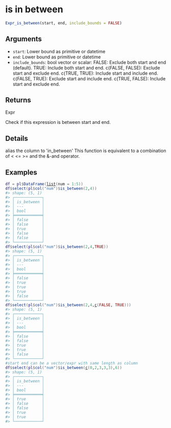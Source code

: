 # is in between

```r
Expr_is_between(start, end, include_bounds = FALSE)
```

## Arguments

- `start`: Lower bound as primitive or datetime
- `end`: Lower bound as primitive or datetime
- `include_bounds`: bool vector or scalar: FALSE: Exclude both start and end (default). TRUE: Include both start and end. c(FALSE, FALSE): Exclude start and exclude end. c(TRUE, TRUE): Include start and include end. c(FALSE, TRUE): Exclude start and include end. c(TRUE, FALSE): Include start and exclude end.

## Returns

Expr

Check if this expression is between start and end.

## Details

alias the column to 'in_between' This function is equivalent to a combination of < <= >= and the &-and operator.

## Examples

<pre class='r-example'><code><span class='r-in'><span><span class='va'>df</span> <span class='op'>=</span> <span class='va'>pl</span><span class='op'>$</span><span class='fu'>DataFrame</span><span class='op'>(</span><span class='fu'><a href='https://rdrr.io/r/base/list.html'>list</a></span><span class='op'>(</span>num <span class='op'>=</span> <span class='fl'>1</span><span class='op'>:</span><span class='fl'>5</span><span class='op'>)</span><span class='op'>)</span></span></span>
<span class='r-in'><span><span class='va'>df</span><span class='op'>$</span><span class='fu'>select</span><span class='op'>(</span><span class='va'>pl</span><span class='op'>$</span><span class='fu'>col</span><span class='op'>(</span><span class='st'>"num"</span><span class='op'>)</span><span class='op'>$</span><span class='fu'>is_between</span><span class='op'>(</span><span class='fl'>2</span>,<span class='fl'>4</span><span class='op'>)</span><span class='op'>)</span></span></span>
<span class='r-out co'><span class='r-pr'>#&gt;</span> shape: (5, 1)</span>
<span class='r-out co'><span class='r-pr'>#&gt;</span> ┌────────────┐</span>
<span class='r-out co'><span class='r-pr'>#&gt;</span> │ is_between │</span>
<span class='r-out co'><span class='r-pr'>#&gt;</span> │ ---        │</span>
<span class='r-out co'><span class='r-pr'>#&gt;</span> │ bool       │</span>
<span class='r-out co'><span class='r-pr'>#&gt;</span> ╞════════════╡</span>
<span class='r-out co'><span class='r-pr'>#&gt;</span> │ false      │</span>
<span class='r-out co'><span class='r-pr'>#&gt;</span> │ false      │</span>
<span class='r-out co'><span class='r-pr'>#&gt;</span> │ true       │</span>
<span class='r-out co'><span class='r-pr'>#&gt;</span> │ false      │</span>
<span class='r-out co'><span class='r-pr'>#&gt;</span> │ false      │</span>
<span class='r-out co'><span class='r-pr'>#&gt;</span> └────────────┘</span>
<span class='r-in'><span><span class='va'>df</span><span class='op'>$</span><span class='fu'>select</span><span class='op'>(</span><span class='va'>pl</span><span class='op'>$</span><span class='fu'>col</span><span class='op'>(</span><span class='st'>"num"</span><span class='op'>)</span><span class='op'>$</span><span class='fu'>is_between</span><span class='op'>(</span><span class='fl'>2</span>,<span class='fl'>4</span>,<span class='cn'>TRUE</span><span class='op'>)</span><span class='op'>)</span></span></span>
<span class='r-out co'><span class='r-pr'>#&gt;</span> shape: (5, 1)</span>
<span class='r-out co'><span class='r-pr'>#&gt;</span> ┌────────────┐</span>
<span class='r-out co'><span class='r-pr'>#&gt;</span> │ is_between │</span>
<span class='r-out co'><span class='r-pr'>#&gt;</span> │ ---        │</span>
<span class='r-out co'><span class='r-pr'>#&gt;</span> │ bool       │</span>
<span class='r-out co'><span class='r-pr'>#&gt;</span> ╞════════════╡</span>
<span class='r-out co'><span class='r-pr'>#&gt;</span> │ false      │</span>
<span class='r-out co'><span class='r-pr'>#&gt;</span> │ true       │</span>
<span class='r-out co'><span class='r-pr'>#&gt;</span> │ true       │</span>
<span class='r-out co'><span class='r-pr'>#&gt;</span> │ true       │</span>
<span class='r-out co'><span class='r-pr'>#&gt;</span> │ false      │</span>
<span class='r-out co'><span class='r-pr'>#&gt;</span> └────────────┘</span>
<span class='r-in'><span><span class='va'>df</span><span class='op'>$</span><span class='fu'>select</span><span class='op'>(</span><span class='va'>pl</span><span class='op'>$</span><span class='fu'>col</span><span class='op'>(</span><span class='st'>"num"</span><span class='op'>)</span><span class='op'>$</span><span class='fu'>is_between</span><span class='op'>(</span><span class='fl'>2</span>,<span class='fl'>4</span>,<span class='fu'><a href='https://rdrr.io/r/base/c.html'>c</a></span><span class='op'>(</span><span class='cn'>FALSE</span>, <span class='cn'>TRUE</span><span class='op'>)</span><span class='op'>)</span><span class='op'>)</span></span></span>
<span class='r-out co'><span class='r-pr'>#&gt;</span> shape: (5, 1)</span>
<span class='r-out co'><span class='r-pr'>#&gt;</span> ┌────────────┐</span>
<span class='r-out co'><span class='r-pr'>#&gt;</span> │ is_between │</span>
<span class='r-out co'><span class='r-pr'>#&gt;</span> │ ---        │</span>
<span class='r-out co'><span class='r-pr'>#&gt;</span> │ bool       │</span>
<span class='r-out co'><span class='r-pr'>#&gt;</span> ╞════════════╡</span>
<span class='r-out co'><span class='r-pr'>#&gt;</span> │ false      │</span>
<span class='r-out co'><span class='r-pr'>#&gt;</span> │ false      │</span>
<span class='r-out co'><span class='r-pr'>#&gt;</span> │ true       │</span>
<span class='r-out co'><span class='r-pr'>#&gt;</span> │ true       │</span>
<span class='r-out co'><span class='r-pr'>#&gt;</span> │ false      │</span>
<span class='r-out co'><span class='r-pr'>#&gt;</span> └────────────┘</span>
<span class='r-in'><span><span class='co'>#start end can be a vector/expr with same length as column</span></span></span>
<span class='r-in'><span><span class='va'>df</span><span class='op'>$</span><span class='fu'>select</span><span class='op'>(</span><span class='va'>pl</span><span class='op'>$</span><span class='fu'>col</span><span class='op'>(</span><span class='st'>"num"</span><span class='op'>)</span><span class='op'>$</span><span class='fu'>is_between</span><span class='op'>(</span><span class='fu'><a href='https://rdrr.io/r/base/c.html'>c</a></span><span class='op'>(</span><span class='fl'>0</span>,<span class='fl'>2</span>,<span class='fl'>3</span>,<span class='fl'>3</span>,<span class='fl'>3</span><span class='op'>)</span>,<span class='fl'>6</span><span class='op'>)</span><span class='op'>)</span></span></span>
<span class='r-out co'><span class='r-pr'>#&gt;</span> shape: (5, 1)</span>
<span class='r-out co'><span class='r-pr'>#&gt;</span> ┌────────────┐</span>
<span class='r-out co'><span class='r-pr'>#&gt;</span> │ is_between │</span>
<span class='r-out co'><span class='r-pr'>#&gt;</span> │ ---        │</span>
<span class='r-out co'><span class='r-pr'>#&gt;</span> │ bool       │</span>
<span class='r-out co'><span class='r-pr'>#&gt;</span> ╞════════════╡</span>
<span class='r-out co'><span class='r-pr'>#&gt;</span> │ true       │</span>
<span class='r-out co'><span class='r-pr'>#&gt;</span> │ false      │</span>
<span class='r-out co'><span class='r-pr'>#&gt;</span> │ false      │</span>
<span class='r-out co'><span class='r-pr'>#&gt;</span> │ true       │</span>
<span class='r-out co'><span class='r-pr'>#&gt;</span> │ true       │</span>
<span class='r-out co'><span class='r-pr'>#&gt;</span> └────────────┘</span>
 </code></pre>